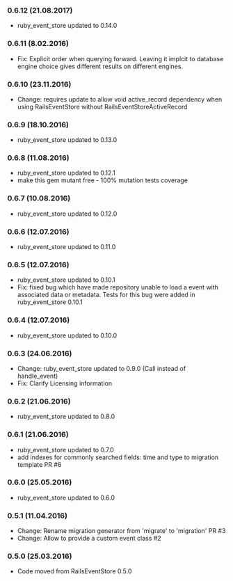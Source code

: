 ### 0.6.12 (21.08.2017)

* ruby_event_store updated to 0.14.0

### 0.6.11 (8.02.2016)

* Fix: Explicit order when querying forward. Leaving it implcit to database engine choice gives different results on different engines.

### 0.6.10 (23.11.2016)

* Change: requires update to allow void active_record dependency when using RailsEventStore without RailsEventStoreActiveRecord

### 0.6.9 (18.10.2016)

* ruby_event_store updated to 0.13.0

### 0.6.8 (11.08.2016)

* ruby_event_store updated to 0.12.1
* make this gem mutant free - 100% mutation tests coverage

### 0.6.7 (10.08.2016)

* ruby_event_store updated to 0.12.0

### 0.6.6 (12.07.2016)

* ruby_event_store updated to 0.11.0

### 0.6.5 (12.07.2016)

* ruby_event_store updated to 0.10.1
* Fix: fixed bug which have made repository unable to load a event with associated data or metadata. Tests for this bug were added in ruby_event_store 0.10.1

### 0.6.4 (12.07.2016)

* ruby_event_store updated to 0.10.0

### 0.6.3 (24.06.2016)

* Change: ruby_event_store updated to 0.9.0 (Call instead of handle_event)
* Fix: Clarify Licensing information

### 0.6.2 (21.06.2016)

* ruby_event_store updated to 0.8.0

### 0.6.1 (21.06.2016)

* ruby_event_store updated to 0.7.0
* add indexes for commonly searched fields: time and type to migration template PR #6

### 0.6.0 (25.05.2016)

* ruby_event_store updated to 0.6.0

### 0.5.1 (11.04.2016)

* Change: Rename migration generator from 'migrate' to 'migration' PR #3
* Change: Allow to provide a custom event class #2


### 0.5.0 (25.03.2016)

* Code moved from RailsEventStore 0.5.0
